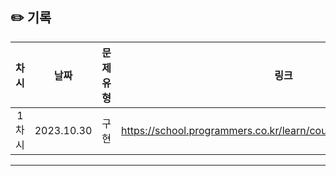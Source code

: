## ✏️ 기록   

| 차시 |    날짜    | 문제유형 | 링크 | 풀이 |
|:----:|:---------:|:----:|:-----:|:----:|
| 1차시 | 2023.10.30 |  구현  | https://school.programmers.co.kr/learn/courses/30/lessons/176963 | https://github.com/AlgoLeadMe/AlgoLeadMe-1/pull/35 |
---
